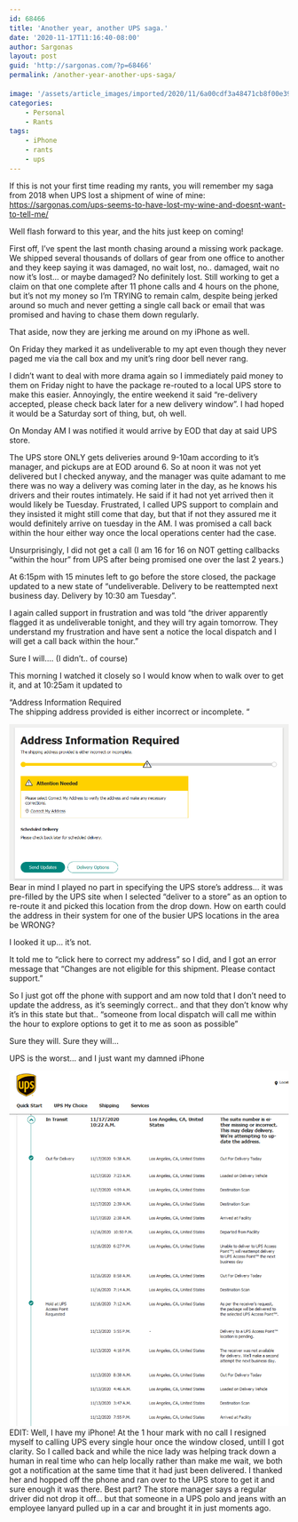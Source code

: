 ```yaml
---
id: 68466
title: 'Another year, another UPS saga.'
date: '2020-11-17T11:16:40-08:00'
author: Sargonas
layout: post
guid: 'http://sargonas.com/?p=68466'
permalink: /another-year-another-ups-saga/

image: '/assets/article_images/imported/2020/11/6a00cdf3a48471cb8f00e398bde9580004.jpeg'
categories:
    - Personal
    - Rants
tags:
    - iPhone
    - rants
    - ups
---
```


If this is not your first time reading my rants, you will remember my saga from 2018 when UPS lost a shipment of wine of mine: <https://sargonas.com/ups-seems-to-have-lost-my-wine-and-doesnt-want-to-tell-me/>  
  
Well flash forward to this year, and the hits just keep on coming!  
  
First off, I’ve spent the last month chasing around a missing work package. We shipped several thousands of dollars of gear from one office to another and they keep saying it was damaged, no wait lost, no.. damaged, wait no now it’s lost… or maybe damaged? No definitely lost. Still working to get a claim on that one complete after 11 phone calls and 4 hours on the phone, but it’s not my money so I’m TRYING to remain calm, despite being jerked around so much and never getting a single call back or email that was promised and having to chase them down regularly.

That aside, now they are jerking me around on my iPhone as well.

On Friday they marked it as undeliverable to my apt even though they never paged me via the call box and my unit’s ring door bell never rang.

I didn’t want to deal with more drama again so I immediately paid money to them on Friday night to have the package re-routed to a local UPS store to make this easier. Annoyingly, the entire weekend it said “re-delivery accepted, please check back later for a new delivery window”. I had hoped it would be a Saturday sort of thing, but, oh well.   
  
On Monday AM I was notified it would arrive by EOD that day at said UPS store.

The UPS store ONLY gets deliveries around 9-10am according to it’s manager, and pickups are at EOD around 6. So at noon it was not yet delivered but I checked anyway, and the manager was quite adamant to me there was no way a delivery was coming later in the day, as he knows his drivers and their routes intimately. He said if it had not yet arrived then it would likely be Tuesday. Frustrated, I called UPS support to complain and they insisted it might still come that day, but that if not they assured me it would definitely arrive on tuesday in the AM. I was promised a call back within the hour either way once the local operations center had the case.

Unsurprisingly, I did not get a call (I am 16 for 16 on NOT getting callbacks “within the hour” from UPS after being promised one over the last 2 years.)

At 6:15pm with 15 minutes left to go before the store closed, the package updated to a new state of “undeliverable. Delivery to be reattempted next business day. Delivery by 10:30 am Tuesday”.

I again called support in frustration and was told “the driver apparently flagged it as undeliverable tonight, and they will try again tomorrow. They understand my frustration and have sent a notice the local dispatch and I will get a call back within the hour.”  
  
Sure I will…. (I didn’t.. of course)

This morning I watched it closely so I would know when to walk over to get it, and at 10:25am it updated to

“Address Information Required  
The shipping address provided is either incorrect or incomplete. “

![](/assets/article_images/imported/2020/11/image-1.png)Bear in mind I played no part in specifying the UPS store’s address… it was pre-filled by the UPS site when I selected “deliver to a store” as an option to re-route it and picked this location from the drop down. How on earth could the address in their system for one of the busier UPS locations in the area be WRONG?

I looked it up… it’s not.

It told me to “click here to correct my address” so I did, and I got an error message that “Changes are not eligible for this shipment. Please contact support.”

So I just got off the phone with support and am now told that I don’t need to update the address, as it’s seemingly correct.. and that they don’t know why it’s in this state but that.. “someone from local dispatch will call me within the hour to explore options to get it to me as soon as possible”

Sure they will. Sure they will…

UPS is the worst… and I just want my damned iPhone

![](/assets/article_images/imported/2020/11/image.png)EDIT: Well, I have my iPhone! At the 1 hour mark with no call I resigned myself to calling UPS every single hour once the window closed, untill I got clarity. So I called back and while the nice lady was helping track down a human in real time who can help locally rather than make me wait, we both got a notification at the same time that it had just been delivered. I thanked her and hopped off the phone and ran over to the UPS store to get it and sure enough it was there. Best part? The store manager says a regular driver did not drop it off… but that someone in a UPS polo and jeans with an employee lanyard pulled up in a car and brought it in just moments ago.